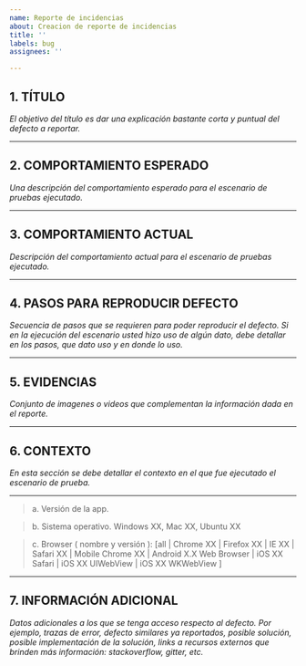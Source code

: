 ```yaml
---
name: Reporte de incidencias
about: Creacion de reporte de incidencias
title: ''
labels: bug
assignees: ''

---
```


## 1. TÍTULO 

_El objetivo del título es dar una explicación bastante corta y puntual del defecto a reportar._

---

## 2. COMPORTAMIENTO ESPERADO

_Una descripción del comportamiento esperado para el escenario de pruebas ejecutado._

---

## 3. COMPORTAMIENTO ACTUAL

_Descripción del comportamiento actual para el escenario de pruebas ejecutado._

---

## 4. PASOS PARA REPRODUCIR DEFECTO

_Secuencia de pasos que se requieren para poder reproducir el defecto. Si en la ejecución del escenario usted hizo uso de algún dato, debe detallar en los pasos, que dato uso y en donde lo uso._

---

## 5. EVIDENCIAS

_Conjunto de imagenes o videos que complementan la información dada en el reporte._

---

## 6. CONTEXTO 

_En esta sección se debe detallar el contexto en el que fue ejecutado el escenario de prueba._

---

> a. Versión de la app.

> b. Sistema operativo. Windows XX, Mac XX, Ubuntu XX

> c. Browser ( nombre y versión ): [all | Chrome XX | Firefox XX | IE XX | Safari XX | Mobile Chrome XX |  Android X.X Web Browser | iOS XX Safari | iOS XX UIWebView | iOS XX  WKWebView ]

---

## 7. INFORMACIÓN ADICIONAL

_Datos adicionales a los que se tenga acceso respecto al defecto. Por ejemplo, trazas de error, defecto similares ya reportados, posible solución, posible implementación de la solución, links a recursos externos que brinden más información: stackoverflow, gitter, etc._
